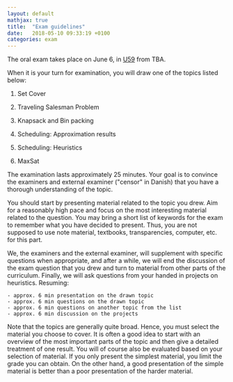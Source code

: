 ```yaml
---
layout: default
mathjax: true
title:  "Exam guidelines"
date:   2018-05-10 09:33:19 +0100
categories: exam
---
```



The oral exam takes place on June 6, in [U59](https://clients.mapsindoors.com/sdu/573f26e4bc1f571b08094312/details/563cb927423b7d0540c9a4be/) from TBA.





When it is your turn for examination, you will draw one of the topics
listed below:

1. Set Cover

2. Traveling Salesman Problem

3. Knapsack and Bin packing

4. Scheduling: Approximation results

5. Scheduling: Heuristics

6. MaxSat


The examination lasts approximately 25 minutes. Your goal is to
convince the examiners and external examiner ("censor" in Danish) that
you have a thorough understanding of the topic.

You should start by presenting material related to the topic you
drew. Aim for a reasonably high pace and focus on the most interesting
material related to the question. You may bring a short list of keywords
for the exam to remember what you have decided to present. Thus, you are
not supposed to use note material, textbooks, transparencies, computer,
etc. for this part.

We, the examiners and the external examiner, will supplement with
specific questions when appropriate, and after a while, we will end the
discussion of the exam question that you drew and turn to material from
other parts of the curriculum. Finally, we will ask questions from your
handed in projects on heuristics. Resuming: 

	- approx. 6 min presentation on the drawn topic
	- approx. 6 min questions on the drawn topic
	- approx. 6 min questions on another topic from the list 
	- approx. 6 min discussion on the projects 

Note that the topics are generally quite broad. Hence, you must
select the material you choose to cover. It is often a good idea to
start with an overview of the most important parts of the topic and then
give a detailed treatment of one result. You will of course also be
evaluated based on your selection of material. If you only present the
simplest material, you limit the grade you can obtain. On the other
hand, a good presentation of the simple material is better than a poor
presentation of the harder material.


